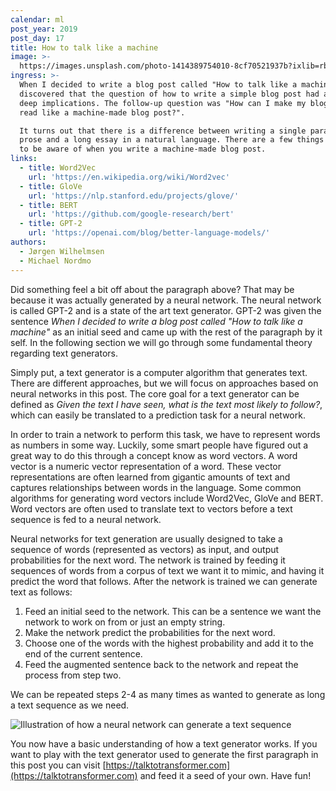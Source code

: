 ```yaml
---
calendar: ml
post_year: 2019
post_day: 17
title: How to talk like a machine
image: >-
  https://images.unsplash.com/photo-1414389754010-8cf70521937b?ixlib=rb-1.2.1&ixid=eyJhcHBfaWQiOjEyMDd9&auto=format&fit=crop&w=1100&q=60
ingress: >-
  When I decided to write a blog post called "How to talk like a machine", I
  discovered that the question of how to write a simple blog post had a lot of
  deep implications. The follow-up question was "How can I make my blog post
  read like a machine-made blog post?".

  It turns out that there is a difference between writing a single paragraph of
  prose and a long essay in a natural language. There are a few things you need
  to be aware of when you write a machine-made blog post.
links:
  - title: Word2Vec
    url: 'https://en.wikipedia.org/wiki/Word2vec'
  - title: GloVe
    url: 'https://nlp.stanford.edu/projects/glove/'
  - title: BERT
    url: 'https://github.com/google-research/bert'
  - title: GPT-2
    url: 'https://openai.com/blog/better-language-models/'
authors:
  - Jørgen Wilhelmsen
  - Michael Nordmo
---
```

Did something feel a bit off about the paragraph above? That may be because it was actually generated by a neural network. The neural network is called GPT-2 and is a state of the art text generator. GPT-2 was given the sentence _When I decided to write a blog post called "How to talk like a machine"_ as an initial seed and came up with the rest of the paragraph by it self. In the following section we will go through some fundamental theory regarding text generators.

Simply put, a text generator is a computer algorithm that generates text. There are different approaches, but we will focus on approaches based on neural networks in this post. The core goal for a text generator can be defined as _Given the text I have seen, what is the text most likely to follow?_,  which can easily be translated to a prediction task for a neural network.

In order to train a network to perform this task, we have to represent words as numbers in some way. Luckily, some smart people have figured out a great way to do this through a concept know as word vectors. A word vector is a numeric vector representation of a word. These vector representations are often learned from gigantic amounts of text and captures relationships between words in the language. Some common algorithms for generating word vectors include Word2Vec, GloVe and BERT. Word vectors are often used to translate text to vectors before a text sequence is fed to a neural network. 

Neural networks for text generation are usually designed to take a sequence of words (represented as vectors) as input, and output probabilities for the next word. The network is trained by feeding it sequences of words from a corpus of text we want it to mimic, and having it predict the word that follows. After the network is trained we can generate text as follows:
1. Feed an initial seed to the network. This can be a sentence we want the network to work on from or just an empty string.
2. Make the network predict the probabilities for the next word.
3. Choose one of the words with the highest probability and add it to the end of the current sentence.
4. Feed the augmented sentence back to the network and repeat the process from step two.

We can be repeated steps 2-4 as many times as wanted to generate as long a text sequence as we need.

![Illustration of how a neural network can generate a text sequence](/assets/ml_17_pic1.gif)

You now have a basic understanding of how a text generator works. If you want to play with the text generator used to generate the first paragraph in this post you can visit [https://talktotransformer.com](https://talktotransformer.com) and feed it a seed of your own. Have fun!

